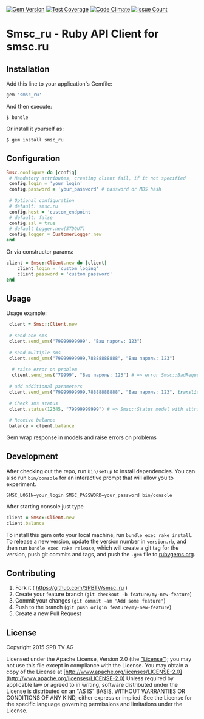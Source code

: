 [![Gem Version](https://badge.fury.io/rb/smsc_ru.svg)](https://badge.fury.io/rb/smsc_ru)
[![Test Coverage](https://codeclimate.com/github/SPBTV/smsc_ru/badges/coverage.svg)](https://codeclimate.com/github/SPBTV/smsc_ru/coverage)
[![Code Climate](https://codeclimate.com/github/SPBTV/smsc_ru/badges/gpa.svg)](https://codeclimate.com/github/SPBTV/smsc_ru)
[![Issue Count](https://codeclimate.com/github/SPBTV/smsc_ru/badges/issue_count.svg)](https://codeclimate.com/github/SPBTV/smsc_ru)

# Smsc_ru - Ruby API Client for smsc.ru

## Installation

Add this line to your application's Gemfile:

```ruby
gem 'smsc_ru'
```

And then execute:

    $ bundle

Or install it yourself as:

    $ gem install smsc_ru

## Configuration

```ruby
Smsc.configure do |config|
 # Mandatory attributes, creating client fail, if it not specified
 config.login = 'your_login'
 config.password = 'your_password' # password or MD5 hash
  
 # Optional configuration
 # default: smsc.ru
 config.host = 'custom_endpoint'
 # default: false
 config.ssl = true
 # default Logger.new(STDOUT)
 config.logger = CustomerLogger.new
end
```

Or via constructor params:

```ruby
client = Smsc::Client.new do |client|
	client.login = 'custom loging'
	client.password = 'custom password'
end
```

## Usage

Usage example:
```ruby
 client = Smsc::Client.new
 
 # send one sms
 client.send_sms("79999999999", "Ваш пароль: 123")
 
 # send multiple sms
 client.send_sms("79999999999,78888888888", "Ваш пароль: 123")
 
  # raise error on problem
  client.send_sms("79999", "Ваш пароль: 123") # => error Smsc::BadRequest.new('invalid phone')
 
 # add additional parameters
 client.send_sms("79999999999,78888888888", "Ваш пароль: 123", translit: 1)
 
 # Check sms status
 client.status(12345, "79999999999") # => Smsc::Status model with attributes
 
 # Receive balance
 balance = client.balance
```

Gem wrap response in models and raise errors on problems

## Development

After checking out the repo, run `bin/setup` to install dependencies. You can also run `bin/console` for an interactive prompt that will allow you to experiment.
```
SMSC_LOGIN=your_login SMSC_PASSWORD=your_password bin/console
```
After starting console just type
```ruby
client = Smsc::Client.new
client.balance
```

To install this gem onto your local machine, run `bundle exec rake install`. To release a new version, update the version number in `version.rb`, and then run `bundle exec rake release`, which will create a git tag for the version, push git commits and tags, and push the `.gem` file to [rubygems.org](https://rubygems.org).

## Contributing

1. Fork it ( https://github.com/SPBTV/smsc_ru )
2. Create your feature branch (`git checkout -b feature/my-new-feature`)
3. Commit your changes (`git commit -am 'Add some feature'`)
4. Push to the branch (`git push origin feature/my-new-feature`)
5. Create a new Pull Request

## License

Copyright 2015 SPB TV AG

Licensed under the Apache License, Version 2.0 (the ["License"](LICENSE)); you may not use this file except in compliance with the License.
You may obtain a copy of the License at [http://www.apache.org/licenses/LICENSE-2.0](http://www.apache.org/licenses/LICENSE-2.0)
Unless required by applicable law or agreed to in writing, software distributed under the License is distributed on an "AS IS" BASIS, WITHOUT WARRANTIES OR CONDITIONS OF ANY KIND, either express or implied.
See the License for the specific language governing permissions and limitations under the License.

